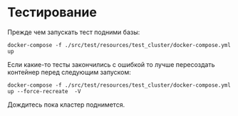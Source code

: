 # Тестирование

Прежде чем запускать тест подними базы:

```shell
docker-compose -f ./src/test/resources/test_cluster/docker-compose.yml up
```

Если какие-то тесты закончились с ошибкой то лучше пересоздать контейнер
перед следующим запуском:

```shell
docker-compose -f ./src/test/resources/test_cluster/docker-compose.yml up --force-recreate  -V
```

Дождитесь пока кластер поднимется.

